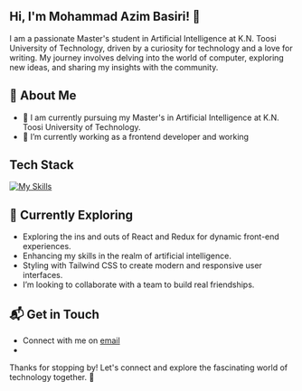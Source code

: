 ## Hi, I'm Mohammad Azim Basiri! 👋

I am a passionate Master's student in Artificial Intelligence at K.N. Toosi University of Technology, driven by a curiosity for technology and a love for writing. My journey involves delving into the world of computer, exploring new ideas, and sharing my insights with the community.


## 🚀 About Me

- 🔭 I am currently pursuing my Master's in Artificial Intelligence at K.N. Toosi University of Technology.
- 🔭 I’m currently working as a frontend developer and working 
  

## Tech Stack
[![My Skills](https://skillicons.dev/icons?i=html,css,js,react,redux,postman,jest,cypress,tailwind,bootstrap,materialui,styledcomponents,sass,git,github,vite)](https://skillicons.dev)

## 🌱 Currently Exploring

  - Exploring the ins and outs of React and Redux for dynamic front-end experiences.
  - Enhancing my skills in the realm of artificial intelligence.
  - Styling with Tailwind CSS to create modern and responsive user interfaces.
  - I’m looking to collaborate with a team to build real friendships.

 
## 📬 Get in Touch

- Connect with me on [email](mohammadazimbasiri2024@gmail.com)
- 
Thanks for stopping by! Let's connect and explore the fascinating world of technology together. 🚀



<!--

Here are some ideas to get you started:

- 🔭 I’m currently working on ...
- 🌱 I’m currently learning ...
- 👯 I’m looking to collaborate on ...
- 🤔 I’m looking for help with ...
- 💬 Ask me about ...
- 📫 How to reach me: ...
- 😄 Pronouns: ...
- ⚡ Fun fact: ...
-->
